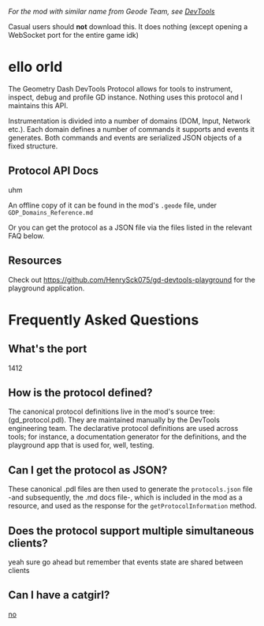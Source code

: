 *For the mod with similar name from Geode Team, see [DevTools](mod:geode.devtools)*

Casual users should **not** download this. It does nothing (except opening a WebSocket port for the entire game idk)

# ello orld
The Geometry Dash DevTools Protocol allows for tools to instrument, inspect, debug and profile GD instance. Nothing uses this protocol and I maintains this API.

Instrumentation is divided into a number of domains (DOM, Input, Network etc.). Each domain defines a number of commands it supports and events it generates. Both commands and events are serialized JSON objects of a fixed structure.

## Protocol API Docs
uhm

An offline copy of it can be found in the mod's `.geode` file, under `GDP_Domains_Reference.md`

Or you can get the protocol as a JSON file via the files listed in the relevant FAQ below.

## Resources
Check out https://github.com/HenrySck075/gd-devtools-playground for the playground application.

# Frequently Asked Questions
## What's the port
1412

## How is the protocol defined?
The canonical protocol definitions live in the mod's source tree: (gd_protocol.pdl). They are maintained manually by the DevTools engineering team. The declarative protocol definitions are used across tools; for instance, a documentation generator for the definitions, and the playground app that is used for, well, testing.

## Can I get the protocol as JSON?
These canonical .pdl files are then used to generate the `protocols.json` file -and subsequently, the .md docs file-, which is included in the mod as a resource, and used as the response for the `getProtocolInformation` method.

## Does the protocol support multiple simultaneous clients?
yeah sure go ahead but remember that events state are shared between clients

## Can I have a catgirl?
[no](https://www.pixiv.net/artworks/100528610)
